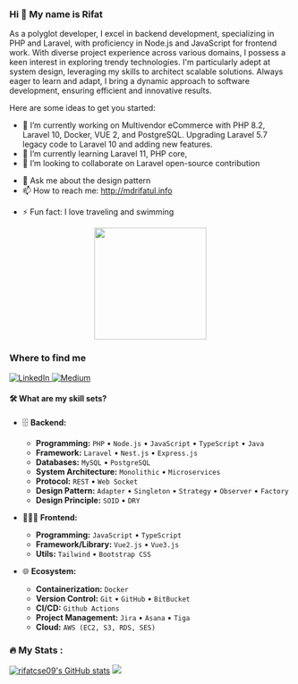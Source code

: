 ### Hi 👋 My name is Rifat
As a polyglot developer, I excel in backend development, specializing in PHP and Laravel, with proficiency in Node.js and JavaScript for frontend work. With diverse project experience across various domains, I possess a keen interest in exploring trendy technologies. I'm particularly adept at system design, leveraging my skills to architect scalable solutions. Always eager to learn and adapt, I bring a dynamic approach to software development, ensuring efficient and innovative results.


<!--**rifatcse09/rifatcse09** is a ✨ _special_ ✨ repository because its `README.md` (this file) appears on your GitHub profile. -->

Here are some ideas to get you started:

- 🔭 I’m currently working on Multivendor eCommerce with PHP 8.2, Laravel 10, Docker, VUE 2, and PostgreSQL. Upgrading Laravel 5.7 legacy code to Laravel 10 and adding new features. 
- 🌱 I’m currently learning Laravel 11, PHP core, 
- 👯 I’m looking to collaborate on Laravel open-source contribution
<!-- - 🤔 I’m looking for help with ...-->
- 💬 Ask me about the design pattern
- 📫 How to reach me: http://mdrifatul.info
<!--- 😄 Pronouns: ...-->
- ⚡ Fun fact: I love traveling and swimming 


<div id="header" align="center">
  <img src="https://media.giphy.com/media/igRW3jH2LcCVzMqi5F/giphy.gif" width="200"/>
</div>

<h3>Where to find me</h3>
<p>
 <a href="https://www.linkedin.com/in/rifatcse09/" target="_blank"><img alt="LinkedIn" src="https://img.shields.io/badge/linkedin-%230077B5.svg?&style=for-the-badge&logo=linkedin&logoColor=white" />
 </a> <a href="https://medium.com/@rifatcse09" target="_blank"><img alt="Medium" src="https://img.shields.io/badge/medium-%2312100E.svg?&style=for-the-badge&logo=medium&logoColor=white" /></a>
</p>


<!--### :hammer_and_wrench: Languages and Tools :-->
#### :hammer_and_wrench: What are my skill sets?

- 🗄️ **Backend:**

  - **Programming:** `PHP` • `Node.js` • `JavaScript` • `TypeScript` • `Java`
  - **Framework:** `Laravel` • `Nest.js` • `Express.js` 
  - **Databases:** `MySQL` • `PostgreSQL`
  - **System Architecture:** `Monolithic` • `Microservices`
  - **Protocol:** `REST` • `Web Socket`
  - **Design Pattern:** `Adapter` • `Singleton` • `Strategy`  • `Observer`  • `Factory`
  - **Design Principle:** `SOID` • `DRY`

- 👨🏻‍💻 **Frontend:**

  - **Programming:** `JavaScript` • `TypeScript`
  - **Framework/Library:** `Vue2.js` • `Vue3.js` 
  - **Utils:** `Tailwind` • `Bootstrap CSS`

- 🌐 **Ecosystem:**
  - **Containerization:** `Docker`
  - **Version Control:** `Git` • `GitHub` • `BitBucket`
  - **CI/CD:** `Github Actions`
  - **Project Management:** `Jira` • `Asana` • `Tiga` 
  - **Cloud:** `AWS (EC2, S3, RDS, SES)` 

<!--<h3>My latest posts</h3>
<ul>
  <li><a href="https://github.com/rifatcse09/request_validator"><b>Create a request validator like Laravel</i></li>
  <li><a href="https://github.com/rifatcse09/pet_project"><b>Laravel simple API for experiment</i></li>
  <li><a href="https://github.com/rifatcse09/planning"><b>Institute students plan with Laravel 8 and vue2</b></a></li>
  <li><a href="https://github.com/rifatcse09/api_boilerplate"><b>Laravel API Boilerplate</b></a></li>
  <li><a href="https://github.com/rifatcse09/webapp_test-main"><b> Sample project with Node and Vue</b></a></li>
  <li><a href="https://github.com/rifatcse09/lead_management"><b>Lead management with Laravel 9 as api , vue3, vite, mysql. Creating different rules for users who forget passwords, user activation, contact data record, and state change</i></li>
  <li><a href="https://github.com/rifatcse09/laravel_with_docker"><b>Create Laravel with docker</b></a></li>
 

</ul>-->


### :fire: My Stats :

<a href="http://www.github.com/rifatcse09"><img src="https://github-readme-stats.vercel.app/api?username=rifatcse09&show_icons=true&hide=&count_private=true&title_color=3382ed&text_color=ffffff&icon_color=3382ed&bg_color=1c1917&hide_border=true&show_icons=true" alt="rifatcse09's GitHub stats" /></a>
<a href="http://www.github.com/rifatcse09"><img src="https://github-readme-streak-stats.herokuapp.com/?user=rifatcse09&stroke=ffffff&background=1c1917&ring=0891b2&fire=0891b2&currStreakNum=ffffff&currStreakLabel=0891b2&sideNums=ffffff&sideLabels=ffffff&dates=ffffff&hide_border=true" /></a>

<!--[![Top Langs](https://github-readme-stats.vercel.app/api/top-langs/?username=rifatcse09)](https://github.com/rifatcse09/github-readme-stats)-->
